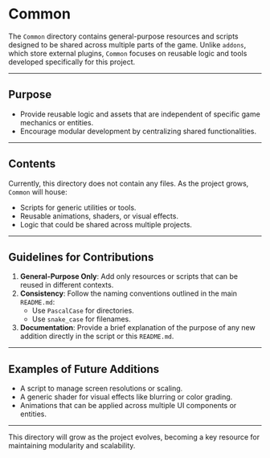 # Common

The `Common` directory contains general-purpose resources and scripts designed to be shared across multiple parts of the game. Unlike `addons`, which store external plugins, `Common` focuses on reusable logic and tools developed specifically for this project.

---

## Purpose

- Provide reusable logic and assets that are independent of specific game mechanics or entities.
- Encourage modular development by centralizing shared functionalities.

---

## Contents

Currently, this directory does not contain any files. As the project grows, `Common` will house:
- Scripts for generic utilities or tools.
- Reusable animations, shaders, or visual effects.
- Logic that could be shared across multiple projects.

---

## Guidelines for Contributions

1. **General-Purpose Only**: Add only resources or scripts that can be reused in different contexts.
2. **Consistency**: Follow the naming conventions outlined in the main `README.md`:
   - Use `PascalCase` for directories.
   - Use `snake_case` for filenames.
3. **Documentation**: Provide a brief explanation of the purpose of any new addition directly in the script or this `README.md`.

---

## Examples of Future Additions

- A script to manage screen resolutions or scaling.
- A generic shader for visual effects like blurring or color grading.
- Animations that can be applied across multiple UI components or entities.

---

This directory will grow as the project evolves, becoming a key resource for maintaining modularity and scalability.
